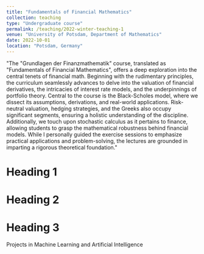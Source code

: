 ```yaml
---
title: "Fundamentals of Financial Mathematics"
collection: teaching
type: "Undergraduate course"
permalink: /teaching/2022-winter-teaching-1
venue: "University of Potsdam, Department of Mathematics"
date: 2022-10-01
location: "Potsdam, Germany"
---
```


"The "Grundlagen der Finanzmathematik" course, translated as "Fundamentals of Financial Mathematics", offers a deep exploration into the central tenets of financial math. Beginning with the rudimentary principles, the curriculum seamlessly advances to delve into the valuation of financial derivatives, the intricacies of interest rate models, and the underpinnings of portfolio theory. Central to the course is the Black-Scholes model, where we dissect its assumptions, derivations, and real-world applications. Risk-neutral valuation, hedging strategies, and the Greeks also occupy significant segments, ensuring a holistic understanding of the discipline. Additionally, we touch upon stochastic calculus as it pertains to finance, allowing students to grasp the mathematical robustness behind financial models. While I personally guided the exercise sessions to emphasize practical applications and problem-solving, the lectures are grounded in imparting a rigorous theoretical foundation."

Heading 1
======

Heading 2
======

Heading 3
======


Projects in Machine Learning and Artificial Intelligence
